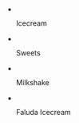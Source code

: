 <html>
<head>
<title>Responsive Image slides using jQuery</title>
<link rel="stylesheet" href="responsiveslides.css">
<link rel="stylesheet" href="style.css">
<script src="jquery-3.2.1.min.js"></script>
<script src="responsiveslides.min.js"></script>
<script>
$(function()
{
$("#slider").responsiveSlides
({
auto:true,
pager:false,
nav:true,
speed:300,
namespace:"slider-callback",
maxwidth:"550px"
});
});
</script>
</head>
<body>
<div id="wrapper">
<div class="responsive-slider">
    <ul class="rslides" id="slider">
<li>
<img src="images/icecream.jpg" alt="">
<p class="caption">Icecream</p>
</li>
<li>
<img src="images/sweets.jpg" alt="">
<p class="caption">Sweets</p>
</li>
<li>
<img src="images/milkshake.jpg" alt="">
<p class="caption">Milkshake</p>
</li>
<li>
<img src="images/faluda.jpg" alt="">
<p class="caption">Faluda Icecream</p>
</li>
</ul>
</div>
</div>
</body>
</html>
